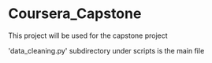 # Coursera_Capstone
This project will be used for the capstone project

'data_cleaning.py' subdirectory under scripts is the main file
